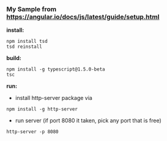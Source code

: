 ### My Sample from https://angular.io/docs/js/latest/guide/setup.html
**install:**
```
npm install tsd
tsd reinstall
```

**build:**
```
npm install -g typescript@1.5.0-beta
tsc
```

**run:**
- install http-server package via
 ```
 npm install -g http-server 
 ```
- run server (if port 8080 it taken, pick any port that is free)
 ```
 http-server -p 8080
 ```
